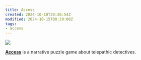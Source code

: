 ```yaml
---
title: Access
created: 2024-10-10T20:26:54Z
modified: 2024-10-15T08:29:00Z
tags:
- access
---
```


<div class="banner">

![](../blog/201710190302-banner.png)

</div>

**[Access](https://exodrifter.itch.io/access)** is a narrative puzzle game about telepathic detectives.
